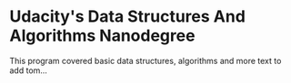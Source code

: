 # Udacity's Data Structures And Algorithms Nanodegree
This program covered basic data structures, algorithms and more text to add tom...